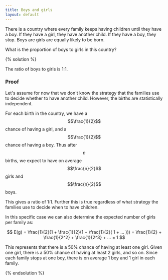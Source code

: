 ```yaml
---
title: Boys and girls
layout: default
---
```


There is a country where every family keeps having children
until they have a boy. If they have a girl, they have another child. If they
have a boy, they stop. Boys are girls are equally likely to be born.

What is the proportion of boys to girls in this country?

{% solution %}

The ratio of boys to girls is 1:1.

### Proof

Let's assume for now that we don't know the strategy that the families use to
decide whether to have another child. However, the births are statistically
independent.

For each birth in the country, we have a $$\frac{1}{2}$$ chance
of having a girl, and a $$\frac{1}{2}$$ chance of having a boy. Thus after $$n$$
births, we expect to have on average $$\frac{n}{2}$$ girls and $$\frac{n}{2}$$ boys.

This gives a ratio of 1:1. Further this is true regardless of what strategy
the families use to decide when to have children.

In this specific case we can also determine the expected number of girls per
family as:

$$
E(g) = \frac{1}{2}(1 + \frac{1}{2}(1 + \frac{1}{2}( 1 + ... )))
= \frac{1}{2} + \frac{1}{2^2} + \frac{1}{2^3} + ...
= 1
$$

This represents that there is a 50% chance of having at least one girl. Given
one girl, there is a 50% chance of having at least 2 girls, and so on.
Since each family stops at one boy, there is on average 1 boy and 1 girl in each family.

{% endsolution %}
